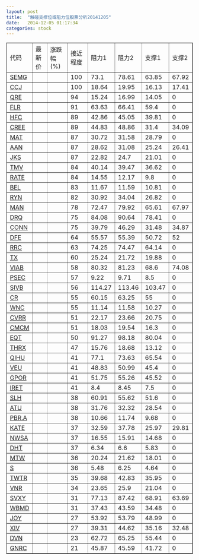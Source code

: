 ```yaml
---
layout: post
title:  "触碰支撑位或阻力位股票分析20141205"
date:   2014-12-05 01:17:34
categories: stock
---
```

<script type="text/javascript">
var stockList = []
stockList.push('gb_semg');
stockList.push('gb_ccj');
stockList.push('gb_qre');
stockList.push('gb_flr');
stockList.push('gb_hfc');
stockList.push('gb_cree');
stockList.push('gb_mat');
stockList.push('gb_aan');
stockList.push('gb_jks');
stockList.push('gb_tmv');
stockList.push('gb_rate');
stockList.push('gb_bel');
stockList.push('gb_ryn');
stockList.push('gb_man');
stockList.push('gb_drq');
stockList.push('gb_conn');
stockList.push('gb_dfe');
stockList.push('gb_rrc');
stockList.push('gb_tx');
stockList.push('gb_viab');
stockList.push('gb_psec');
stockList.push('gb_sivb');
stockList.push('gb_cr');
stockList.push('gb_wnc');
stockList.push('gb_cvrr');
stockList.push('gb_cmcm');
stockList.push('gb_eqt');
stockList.push('gb_thrx');
stockList.push('gb_qihu');
stockList.push('gb_veu');
stockList.push('gb_gpor');
stockList.push('gb_iret');
stockList.push('gb_slh');
stockList.push('gb_atu');
stockList.push('gb_pbr.a');
stockList.push('gb_kate');
stockList.push('gb_nwsa');
stockList.push('gb_dht');
stockList.push('gb_mtw');
stockList.push('gb_s');
stockList.push('gb_twtr');
stockList.push('gb_vnr');
stockList.push('gb_svxy');
stockList.push('gb_wbmd');
stockList.push('gb_joy');
stockList.push('gb_xiv');
stockList.push('gb_dvn');
stockList.push('gb_gnrc');
</script>
<table border="1">
 <tr>
 <td>代码</td>
 <td>最新价</td>
 <td>涨跌幅(%)</td>
 <td>接近程度</td>
 <td>阻力1</td>
 <td>阻力2</td>
 <td>支撑1</td>
 <td>支撑2</td>
</tr>
  <tr id="semg" class="red">
  <td><a href="http://stock.finance.sina.com.cn/usstock/quotes/SEMG.html" target="_blank">SEMG</a></td><td></td><td></td><td>100</td><td>73.1</td><td>78.61</td><td>63.85</td><td>67.92</td></tr>
  <tr id="ccj" class="green">
  <td><a href="http://stock.finance.sina.com.cn/usstock/quotes/CCJ.html" target="_blank">CCJ</a></td><td></td><td></td><td>100</td><td>18.64</td><td>19.95</td><td>16.13</td><td>17.41</td></tr>
  <tr id="qre" class="red">
  <td><a href="http://stock.finance.sina.com.cn/usstock/quotes/QRE.html" target="_blank">QRE</a></td><td></td><td></td><td>94</td><td>15.24</td><td>16.99</td><td>14.05</td><td>0</td></tr>
  <tr id="flr" class="red">
  <td><a href="http://stock.finance.sina.com.cn/usstock/quotes/FLR.html" target="_blank">FLR</a></td><td></td><td></td><td>91</td><td>63.63</td><td>66.41</td><td>59.4</td><td>0</td></tr>
  <tr id="hfc" class="red">
  <td><a href="http://stock.finance.sina.com.cn/usstock/quotes/HFC.html" target="_blank">HFC</a></td><td></td><td></td><td>89</td><td>42.86</td><td>45.05</td><td>39.81</td><td>0</td></tr>
  <tr id="cree" class="green">
  <td><a href="http://stock.finance.sina.com.cn/usstock/quotes/CREE.html" target="_blank">CREE</a></td><td></td><td></td><td>89</td><td>44.83</td><td>48.86</td><td>31.4</td><td>34.09</td></tr>
  <tr id="mat" class="red">
  <td><a href="http://stock.finance.sina.com.cn/usstock/quotes/MAT.html" target="_blank">MAT</a></td><td></td><td></td><td>87</td><td>30.72</td><td>31.58</td><td>28.79</td><td>0</td></tr>
  <tr id="aan" class="red">
  <td><a href="http://stock.finance.sina.com.cn/usstock/quotes/AAN.html" target="_blank">AAN</a></td><td></td><td></td><td>87</td><td>28.62</td><td>31.08</td><td>25.24</td><td>26.41</td></tr>
  <tr id="jks" class="red">
  <td><a href="http://stock.finance.sina.com.cn/usstock/quotes/JKS.html" target="_blank">JKS</a></td><td></td><td></td><td>87</td><td>22.82</td><td>24.7</td><td>21.01</td><td>0</td></tr>
  <tr id="tmv" class="green">
  <td><a href="http://stock.finance.sina.com.cn/usstock/quotes/TMV.html" target="_blank">TMV</a></td><td></td><td></td><td>84</td><td>40.14</td><td>39.47</td><td>36.62</td><td>0</td></tr>
  <tr id="rate" class="red">
  <td><a href="http://stock.finance.sina.com.cn/usstock/quotes/RATE.html" target="_blank">RATE</a></td><td></td><td></td><td>84</td><td>14.55</td><td>12.17</td><td>9.8</td><td>0</td></tr>
  <tr id="bel" class="red">
  <td><a href="http://stock.finance.sina.com.cn/usstock/quotes/BEL.html" target="_blank">BEL</a></td><td></td><td></td><td>83</td><td>11.67</td><td>11.59</td><td>10.81</td><td>0</td></tr>
  <tr id="ryn" class="green">
  <td><a href="http://stock.finance.sina.com.cn/usstock/quotes/RYN.html" target="_blank">RYN</a></td><td></td><td></td><td>82</td><td>30.92</td><td>34.04</td><td>26.82</td><td>0</td></tr>
  <tr id="man" class="green">
  <td><a href="http://stock.finance.sina.com.cn/usstock/quotes/MAN.html" target="_blank">MAN</a></td><td></td><td></td><td>78</td><td>72.47</td><td>79.92</td><td>65.61</td><td>67.97</td></tr>
  <tr id="drq" class="green">
  <td><a href="http://stock.finance.sina.com.cn/usstock/quotes/DRQ.html" target="_blank">DRQ</a></td><td></td><td></td><td>75</td><td>84.08</td><td>90.64</td><td>78.41</td><td>0</td></tr>
  <tr id="conn" class="green">
  <td><a href="http://stock.finance.sina.com.cn/usstock/quotes/CONN.html" target="_blank">CONN</a></td><td></td><td></td><td>75</td><td>39.79</td><td>46.29</td><td>31.48</td><td>34.87</td></tr>
  <tr id="dfe" class="green">
  <td><a href="http://stock.finance.sina.com.cn/usstock/quotes/DFE.html" target="_blank">DFE</a></td><td></td><td></td><td>64</td><td>55.57</td><td>55.39</td><td>50.72</td><td>52</td></tr>
  <tr id="rrc" class="green">
  <td><a href="http://stock.finance.sina.com.cn/usstock/quotes/RRC.html" target="_blank">RRC</a></td><td></td><td></td><td>63</td><td>74.25</td><td>74.47</td><td>64.14</td><td>0</td></tr>
  <tr id="tx" class="green">
  <td><a href="http://stock.finance.sina.com.cn/usstock/quotes/TX.html" target="_blank">TX</a></td><td></td><td></td><td>60</td><td>25.24</td><td>21.72</td><td>19.88</td><td>0</td></tr>
  <tr id="viab" class="green">
  <td><a href="http://stock.finance.sina.com.cn/usstock/quotes/VIAB.html" target="_blank">VIAB</a></td><td></td><td></td><td>58</td><td>80.32</td><td>81.23</td><td>68.6</td><td>74.08</td></tr>
  <tr id="psec" class="red">
  <td><a href="http://stock.finance.sina.com.cn/usstock/quotes/PSEC.html" target="_blank">PSEC</a></td><td></td><td></td><td>57</td><td>9.22</td><td>9.71</td><td>8.5</td><td>0</td></tr>
  <tr id="sivb" class="green">
  <td><a href="http://stock.finance.sina.com.cn/usstock/quotes/SIVB.html" target="_blank">SIVB</a></td><td></td><td></td><td>56</td><td>114.27</td><td>113.46</td><td>103.47</td><td>0</td></tr>
  <tr id="cr" class="red">
  <td><a href="http://stock.finance.sina.com.cn/usstock/quotes/CR.html" target="_blank">CR</a></td><td></td><td></td><td>55</td><td>60.15</td><td>63.25</td><td>55</td><td>0</td></tr>
  <tr id="wnc" class="red">
  <td><a href="http://stock.finance.sina.com.cn/usstock/quotes/WNC.html" target="_blank">WNC</a></td><td></td><td></td><td>55</td><td>11.14</td><td>11.58</td><td>10.27</td><td>0</td></tr>
  <tr id="cvrr" class="red">
  <td><a href="http://stock.finance.sina.com.cn/usstock/quotes/CVRR.html" target="_blank">CVRR</a></td><td></td><td></td><td>51</td><td>22.17</td><td>23.66</td><td>20.75</td><td>0</td></tr>
  <tr id="cmcm" class="green">
  <td><a href="http://stock.finance.sina.com.cn/usstock/quotes/CMCM.html" target="_blank">CMCM</a></td><td></td><td></td><td>51</td><td>18.03</td><td>19.54</td><td>16.3</td><td>0</td></tr>
  <tr id="eqt" class="red">
  <td><a href="http://stock.finance.sina.com.cn/usstock/quotes/EQT.html" target="_blank">EQT</a></td><td></td><td></td><td>50</td><td>91.27</td><td>98.18</td><td>80.04</td><td>0</td></tr>
  <tr id="thrx" class="green">
  <td><a href="http://stock.finance.sina.com.cn/usstock/quotes/THRX.html" target="_blank">THRX</a></td><td></td><td></td><td>47</td><td>15.76</td><td>18.68</td><td>13.12</td><td>0</td></tr>
  <tr id="qihu" class="green">
  <td><a href="http://stock.finance.sina.com.cn/usstock/quotes/QIHU.html" target="_blank">QIHU</a></td><td></td><td></td><td>41</td><td>77.1</td><td>73.63</td><td>65.54</td><td>0</td></tr>
  <tr id="veu" class="green">
  <td><a href="http://stock.finance.sina.com.cn/usstock/quotes/VEU.html" target="_blank">VEU</a></td><td></td><td></td><td>41</td><td>48.83</td><td>50.99</td><td>45.4</td><td>0</td></tr>
  <tr id="gpor" class="green">
  <td><a href="http://stock.finance.sina.com.cn/usstock/quotes/GPOR.html" target="_blank">GPOR</a></td><td></td><td></td><td>41</td><td>51.75</td><td>55.26</td><td>45.52</td><td>0</td></tr>
  <tr id="iret" class="red">
  <td><a href="http://stock.finance.sina.com.cn/usstock/quotes/IRET.html" target="_blank">IRET</a></td><td></td><td></td><td>41</td><td>8.4</td><td>8.45</td><td>7.5</td><td>0</td></tr>
  <tr id="slh" class="green">
  <td><a href="http://stock.finance.sina.com.cn/usstock/quotes/SLH.html" target="_blank">SLH</a></td><td></td><td></td><td>38</td><td>60.91</td><td>55.62</td><td>51.6</td><td>0</td></tr>
  <tr id="atu" class="green">
  <td><a href="http://stock.finance.sina.com.cn/usstock/quotes/ATU.html" target="_blank">ATU</a></td><td></td><td></td><td>38</td><td>31.76</td><td>32.32</td><td>28.54</td><td>0</td></tr>
  <tr id="pbr.a" class="green">
  <td><a href="http://stock.finance.sina.com.cn/usstock/quotes/PBR.A.html" target="_blank">PBR.A</a></td><td></td><td></td><td>38</td><td>10.66</td><td>11.74</td><td>9.68</td><td>0</td></tr>
  <tr id="kate" class="green">
  <td><a href="http://stock.finance.sina.com.cn/usstock/quotes/KATE.html" target="_blank">KATE</a></td><td></td><td></td><td>37</td><td>32.59</td><td>37.78</td><td>25.97</td><td>29.81</td></tr>
  <tr id="nwsa" class="red">
  <td><a href="http://stock.finance.sina.com.cn/usstock/quotes/NWSA.html" target="_blank">NWSA</a></td><td></td><td></td><td>37</td><td>16.55</td><td>15.91</td><td>14.68</td><td>0</td></tr>
  <tr id="dht" class="red">
  <td><a href="http://stock.finance.sina.com.cn/usstock/quotes/DHT.html" target="_blank">DHT</a></td><td></td><td></td><td>37</td><td>6.34</td><td>6.6</td><td>5.83</td><td>0</td></tr>
  <tr id="mtw" class="red">
  <td><a href="http://stock.finance.sina.com.cn/usstock/quotes/MTW.html" target="_blank">MTW</a></td><td></td><td></td><td>36</td><td>20.24</td><td>21.62</td><td>18.01</td><td>0</td></tr>
  <tr id="s" class="green">
  <td><a href="http://stock.finance.sina.com.cn/usstock/quotes/S.html" target="_blank">S</a></td><td></td><td></td><td>36</td><td>5.48</td><td>6.25</td><td>4.64</td><td>0</td></tr>
  <tr id="twtr" class="red">
  <td><a href="http://stock.finance.sina.com.cn/usstock/quotes/TWTR.html" target="_blank">TWTR</a></td><td></td><td></td><td>35</td><td>39.68</td><td>42.83</td><td>35.95</td><td>0</td></tr>
  <tr id="vnr" class="green">
  <td><a href="http://stock.finance.sina.com.cn/usstock/quotes/VNR.html" target="_blank">VNR</a></td><td></td><td></td><td>34</td><td>23.65</td><td>25.9</td><td>21.04</td><td>0</td></tr>
  <tr id="svxy" class="green">
  <td><a href="http://stock.finance.sina.com.cn/usstock/quotes/SVXY.html" target="_blank">SVXY</a></td><td></td><td></td><td>31</td><td>77.13</td><td>87.42</td><td>68.91</td><td>63.69</td></tr>
  <tr id="wbmd" class="red">
  <td><a href="http://stock.finance.sina.com.cn/usstock/quotes/WBMD.html" target="_blank">WBMD</a></td><td></td><td></td><td>31</td><td>37.43</td><td>43.59</td><td>34.48</td><td>0</td></tr>
  <tr id="joy" class="red">
  <td><a href="http://stock.finance.sina.com.cn/usstock/quotes/JOY.html" target="_blank">JOY</a></td><td></td><td></td><td>27</td><td>53.92</td><td>53.79</td><td>48.99</td><td>0</td></tr>
  <tr id="xiv" class="green">
  <td><a href="http://stock.finance.sina.com.cn/usstock/quotes/XIV.html" target="_blank">XIV</a></td><td></td><td></td><td>27</td><td>39.31</td><td>44.62</td><td>35.16</td><td>32.48</td></tr>
  <tr id="dvn" class="red">
  <td><a href="http://stock.finance.sina.com.cn/usstock/quotes/DVN.html" target="_blank">DVN</a></td><td></td><td></td><td>23</td><td>62.72</td><td>65.25</td><td>55.44</td><td>0</td></tr>
  <tr id="gnrc" class="red">
  <td><a href="http://stock.finance.sina.com.cn/usstock/quotes/GNRC.html" target="_blank">GNRC</a></td><td></td><td></td><td>21</td><td>45.87</td><td>45.59</td><td>41.72</td><td>0</td></tr>
</table>
